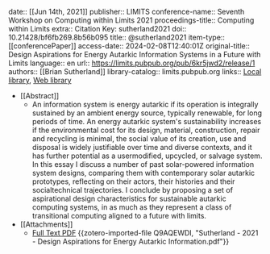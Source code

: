 date:: [[Jun 14th, 2021]]
publisher:: LIMITS
conference-name:: Seventh Workshop on Computing within Limits 2021
proceedings-title:: Computing within Limits
extra:: Citation Key: sutherland2021
doi:: 10.21428/bf6fb269.8b56b095
title:: @sutherland2021
item-type:: [[conferencePaper]]
access-date:: 2024-02-08T12:40:01Z
original-title:: Design Aspirations for Energy Autarkic Information Systems in a Future with Limits
language:: en
url:: https://limits.pubpub.org/pub/6kr5jwd2/release/1
authors:: [[Brian Sutherland]]
library-catalog:: limits.pubpub.org
links:: [Local library](zotero://select/groups/2386895/items/7PRC5B9V), [Web library](https://www.zotero.org/groups/2386895/items/7PRC5B9V)

- [[Abstract]]
	- An information system is energy autarkic if its operation is integrally sustained by an ambient energy source, typically renewable, for long periods of time. An energy autarkic system's sustainability increases if the environmental cost for its design, material, construction, repair and recycling is minimal, the social value of its creation, use and disposal is widely justifiable over time and diverse contexts, and it has further potential as a usermodified, upcycled, or salvage system. In this essay I discuss a number of past solar-powered information system designs, comparing them with contemporary solar autarkic prototypes, reflecting on their actors, their histories and their socialtechnical trajectories. I conclude by proposing a set of aspirational design characteristics for sustainable autarkic computing systems, in as much as they represent a class of transitional computing aligned to a future with limits.
- [[Attachments]]
	- [Full Text PDF](https://limits.pubpub.org/pub/6kr5jwd2/download/pdf) {{zotero-imported-file Q9AQEWDI, "Sutherland - 2021 - Design Aspirations for Energy Autarkic Information.pdf"}}
